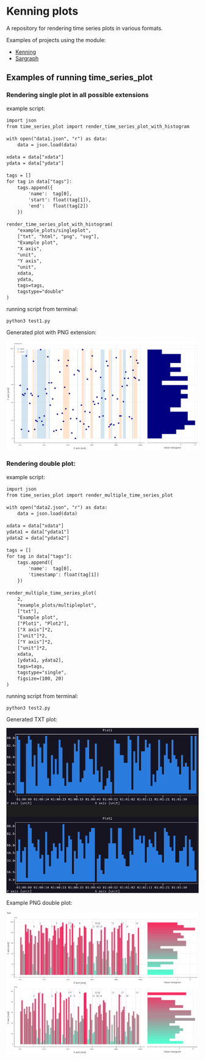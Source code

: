 # Kenning plots

A repository for rendering time series plots in various formats.

Examples of projects using the module:

* [Kenning](https://github.com/antmicro/kenning)
* [Sargraph](https://github.com/antmicro/sargraph)

## Examples of running time_series_plot

### Rendering single plot in all possible extensions

example script:

```python:
import json
from time_series_plot import render_time_series_plot_with_histogram

with open("data1.json", "r") as data:
    data = json.load(data)

xdata = data["xdata"]
ydata = data["ydata"]

tags = []
for tag in data["tags"]:
    tags.append({
        'name':  tag[0],
        'start': float(tag[1]),
        'end':   float(tag[2])
    })

render_time_series_plot_with_histogram(
    "example_plots/singleplot",
    ["txt", "html", "png", "svg"],
    "Example plot",
    "X axis",
    "unit",
    "Y axis",
    "unit",
    xdata,
    ydata,
    tags=tags,
    tagstype="double"
)
```

running script from terminal: 


```
python3 test1.py
```

Generated plot with PNG extension:

![inference plot](example_plots/singleplot.png)


### Rendering double plot:

example script:

```
import json
from time_series_plot import render_multiple_time_series_plot

with open("data2.json", "r") as data:
    data = json.load(data)

xdata = data["xdata"]
ydata1 = data["ydata1"]
ydata2 = data["ydata2"]

tags = []
for tag in data["tags"]:
    tags.append({
        'name':  tag[0],
        'timestamp': float(tag[1])
    })

render_multiple_time_series_plot(
    2,
    "example_plots/multipleplot",
    ["txt"],
    "Example plot",
    ["Plot1", "Plot2"],
    ["X axis"]*2,
    ["unit"]*2,
    ["Y axis"]*2,
    ["unit"]*2,
    xdata,
    [ydata1, ydata2],
    tags=tags,
    tagstype="single",
    figsize=(100, 20)
)
```

running script from terminal: 


```
python3 test2.py
```

Generated TXT plot:

![txt plot](example_plots/txtplot.png)

Example PNG double plot:

![interactive sargraph](example_plots/multipleplot.png)